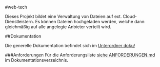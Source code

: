 #web-tech

Dieses Projekt bildet eine Verwaltung von Dateien auf ext. Cloud-Dienstleistern. Es können Dateien hochgeladen werden, welche dann gleichmäßig auf alle angelegte Anbieter verteilt wird.


##Dokumentation

Die generelle Dokumentation befindet sich im [Unterordner doku/](doku/)

###Anforderungen
Für die Anforderungsliste [siehe ANFORDERUNGEN.md](doku/ANFORDERUNGEN.md) im Dokumentationsverzeichnis.
